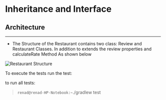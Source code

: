 # Inheritance and Interface

## Architecture

---

- The Structure of the Restaurant contains two class: Review and Restaurant Classes. In addition to extends the review properties and calculateRate Method As shown below

![Restaurant Structure](https://i.ibb.co/1rg8YFL/Screenshot-from-2022-03-06-14-04-53.png)

To execute the tests run the test:

to run all tests:  
> `renad@renad-HP-Notebook:~`./gradlew test

